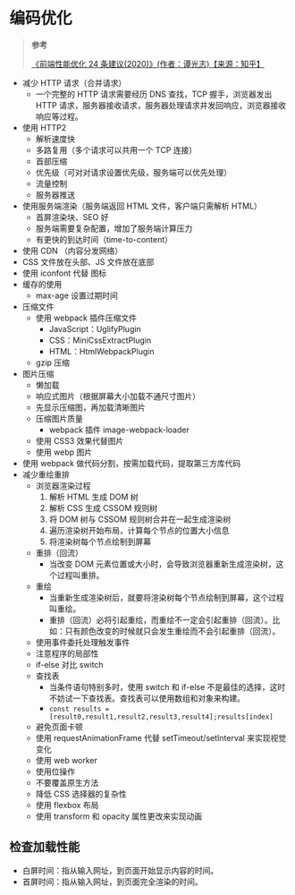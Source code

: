 # 编码优化

> **参考**
>
> [《前端性能优化 24 条建议(2020)》(作者：谭光志)【来源：知乎】](https://zhuanlan.zhihu.com/p/121056616)

- 减少 HTTP 请求（合并请求）
  - 一个完整的 HTTP 请求需要经历 DNS 查找，TCP 握手，浏览器发出 HTTP 请求，服务器接收请求，服务器处理请求并发回响应，浏览器接收响应等过程。
- 使用 HTTP2
  - 解析速度快
  - 多路复用（多个请求可以共用一个 TCP 连接）
  - 首部压缩
  - 优先级（可对对请求设置优先级，服务端可以优先处理）
  - 流量控制
  - 服务器推送
- 使用服务端渲染（服务端返回 HTML 文件，客户端只需解析 HTML）
  - 首屏渲染块、SEO 好
  - 服务端需要复杂配置，增加了服务端计算压力
  - 有更快的到达时间（time-to-content）
- 使用 CDN （内容分发网络）
- CSS 文件放在头部、JS 文件放在底部
- 使用 iconfont 代替 图标
- 缓存的使用
  - max-age 设置过期时间
- 压缩文件
  - 使用 webpack 插件压缩文件
    - JavaScript：UglifyPlugin
    - CSS：MiniCssExtractPlugin
    - HTML：HtmlWebpackPlugin
  - gzip 压缩
- 图片压缩
  - 懒加载
  - 响应式图片（根据屏幕大小加载不通尺寸图片）
  - 先显示压缩图，再加载清晰图片
  - 压缩图片质量
    - webpack 插件 image-webpack-loader
  - 使用 CSS3 效果代替图片
  - 使用 webp 图片
- 使用 webpack 做代码分割，按需加载代码，提取第三方库代码
- 减少重绘重排
  - 浏览器渲染过程
    1. 解析 HTML 生成 DOM 树
    2. 解析 CSS 生成 CSSOM 规则树
    3. 将 DOM 树与 CSSOM 规则树合并在一起生成渲染树
    4. 遍历渲染树开始布局，计算每个节点的位置大小信息
    5. 将渲染树每个节点绘制到屏幕
  - 重排（回流）
    - 当改变 DOM 元素位置或大小时，会导致浏览器重新生成渲染树，这个过程叫重排。
  - 重绘
    - 当重新生成渲染树后，就要将渲染树每个节点绘制到屏幕，这个过程叫重绘。
    - 重排（回流）必将引起重绘，而重绘不一定会引起重排（回流）。比如：只有颜色改变的时候就只会发生重绘而不会引起重排（回流）。
  - 使用事件委托处理触发事件
  - 注意程序的局部性
  - if-else 对比 switch
  - 查找表
    - 当条件语句特别多时，使用 switch 和 if-else 不是最佳的选择，这时不妨试一下查找表。查找表可以使用数组和对象来构建。
    - `const results = [result0,result1,result2,result3,result4];results[index]`
  - 避免页面卡顿
  - 使用 requestAnimationFrame 代替 setTimeout/setInterval 来实现视觉变化
  - 使用 web worker
  - 使用位操作
  - 不要覆盖原生方法
  - 降低 CSS 选择器的复杂性
  - 使用 flexbox 布局
  - 使用 transform 和 opacity 属性更改来实现动画

## 检查加载性能

- 白屏时间：指从输入网址，到页面开始显示内容的时间。
- 首屏时间：指从输入网址，到页面完全渲染的时间。
